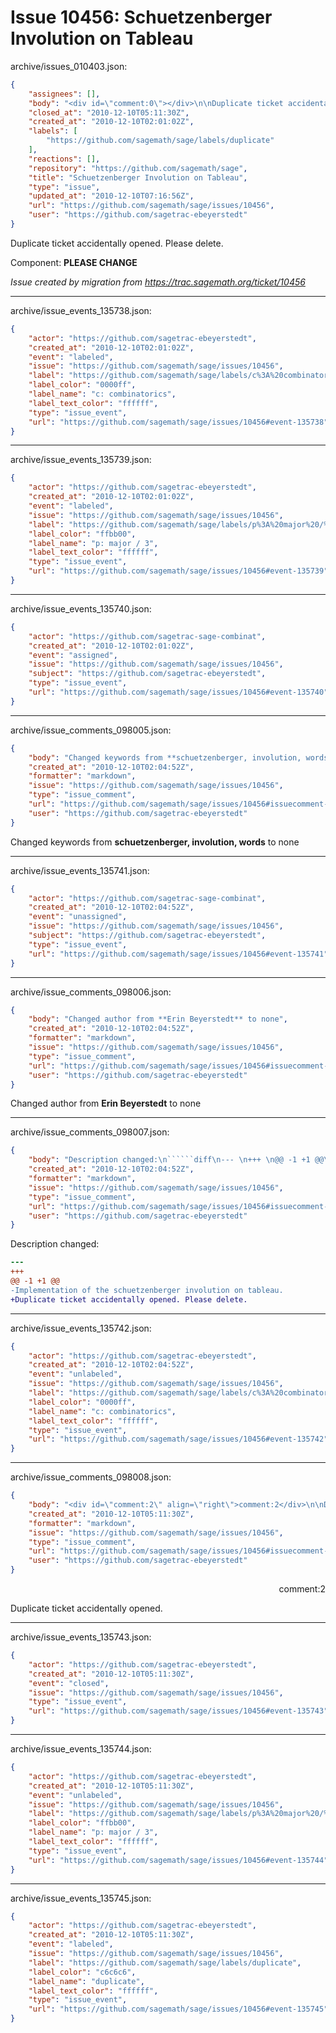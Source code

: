 # Issue 10456: Schuetzenberger Involution on Tableau

archive/issues_010403.json:
```json
{
    "assignees": [],
    "body": "<div id=\"comment:0\"></div>\n\nDuplicate ticket accidentally opened. Please delete.\n\nComponent: **PLEASE CHANGE**\n\n_Issue created by migration from https://trac.sagemath.org/ticket/10456_\n\n",
    "closed_at": "2010-12-10T05:11:30Z",
    "created_at": "2010-12-10T02:01:02Z",
    "labels": [
        "https://github.com/sagemath/sage/labels/duplicate"
    ],
    "reactions": [],
    "repository": "https://github.com/sagemath/sage",
    "title": "Schuetzenberger Involution on Tableau",
    "type": "issue",
    "updated_at": "2010-12-10T07:16:56Z",
    "url": "https://github.com/sagemath/sage/issues/10456",
    "user": "https://github.com/sagetrac-ebeyerstedt"
}
```
<div id="comment:0"></div>

Duplicate ticket accidentally opened. Please delete.

Component: **PLEASE CHANGE**

_Issue created by migration from https://trac.sagemath.org/ticket/10456_





---

archive/issue_events_135738.json:
```json
{
    "actor": "https://github.com/sagetrac-ebeyerstedt",
    "created_at": "2010-12-10T02:01:02Z",
    "event": "labeled",
    "issue": "https://github.com/sagemath/sage/issues/10456",
    "label": "https://github.com/sagemath/sage/labels/c%3A%20combinatorics",
    "label_color": "0000ff",
    "label_name": "c: combinatorics",
    "label_text_color": "ffffff",
    "type": "issue_event",
    "url": "https://github.com/sagemath/sage/issues/10456#event-135738"
}
```



---

archive/issue_events_135739.json:
```json
{
    "actor": "https://github.com/sagetrac-ebeyerstedt",
    "created_at": "2010-12-10T02:01:02Z",
    "event": "labeled",
    "issue": "https://github.com/sagemath/sage/issues/10456",
    "label": "https://github.com/sagemath/sage/labels/p%3A%20major%20/%203",
    "label_color": "ffbb00",
    "label_name": "p: major / 3",
    "label_text_color": "ffffff",
    "type": "issue_event",
    "url": "https://github.com/sagemath/sage/issues/10456#event-135739"
}
```



---

archive/issue_events_135740.json:
```json
{
    "actor": "https://github.com/sagetrac-sage-combinat",
    "created_at": "2010-12-10T02:01:02Z",
    "event": "assigned",
    "issue": "https://github.com/sagemath/sage/issues/10456",
    "subject": "https://github.com/sagetrac-ebeyerstedt",
    "type": "issue_event",
    "url": "https://github.com/sagemath/sage/issues/10456#event-135740"
}
```



---

archive/issue_comments_098005.json:
```json
{
    "body": "Changed keywords from **schuetzenberger, involution, words** to none",
    "created_at": "2010-12-10T02:04:52Z",
    "formatter": "markdown",
    "issue": "https://github.com/sagemath/sage/issues/10456",
    "type": "issue_comment",
    "url": "https://github.com/sagemath/sage/issues/10456#issuecomment-98005",
    "user": "https://github.com/sagetrac-ebeyerstedt"
}
```

Changed keywords from **schuetzenberger, involution, words** to none



---

archive/issue_events_135741.json:
```json
{
    "actor": "https://github.com/sagetrac-sage-combinat",
    "created_at": "2010-12-10T02:04:52Z",
    "event": "unassigned",
    "issue": "https://github.com/sagemath/sage/issues/10456",
    "subject": "https://github.com/sagetrac-ebeyerstedt",
    "type": "issue_event",
    "url": "https://github.com/sagemath/sage/issues/10456#event-135741"
}
```



---

archive/issue_comments_098006.json:
```json
{
    "body": "Changed author from **Erin Beyerstedt** to none",
    "created_at": "2010-12-10T02:04:52Z",
    "formatter": "markdown",
    "issue": "https://github.com/sagemath/sage/issues/10456",
    "type": "issue_comment",
    "url": "https://github.com/sagemath/sage/issues/10456#issuecomment-98006",
    "user": "https://github.com/sagetrac-ebeyerstedt"
}
```

Changed author from **Erin Beyerstedt** to none



---

archive/issue_comments_098007.json:
```json
{
    "body": "Description changed:\n``````diff\n--- \n+++ \n@@ -1 +1 @@\n-Implementation of the schuetzenberger involution on tableau.\n+Duplicate ticket accidentally opened. Please delete.\n``````\n",
    "created_at": "2010-12-10T02:04:52Z",
    "formatter": "markdown",
    "issue": "https://github.com/sagemath/sage/issues/10456",
    "type": "issue_comment",
    "url": "https://github.com/sagemath/sage/issues/10456#issuecomment-98007",
    "user": "https://github.com/sagetrac-ebeyerstedt"
}
```

Description changed:
``````diff
--- 
+++ 
@@ -1 +1 @@
-Implementation of the schuetzenberger involution on tableau.
+Duplicate ticket accidentally opened. Please delete.
``````




---

archive/issue_events_135742.json:
```json
{
    "actor": "https://github.com/sagetrac-ebeyerstedt",
    "created_at": "2010-12-10T02:04:52Z",
    "event": "unlabeled",
    "issue": "https://github.com/sagemath/sage/issues/10456",
    "label": "https://github.com/sagemath/sage/labels/c%3A%20combinatorics",
    "label_color": "0000ff",
    "label_name": "c: combinatorics",
    "label_text_color": "ffffff",
    "type": "issue_event",
    "url": "https://github.com/sagemath/sage/issues/10456#event-135742"
}
```



---

archive/issue_comments_098008.json:
```json
{
    "body": "<div id=\"comment:2\" align=\"right\">comment:2</div>\n\nDuplicate ticket accidentally opened.",
    "created_at": "2010-12-10T05:11:30Z",
    "formatter": "markdown",
    "issue": "https://github.com/sagemath/sage/issues/10456",
    "type": "issue_comment",
    "url": "https://github.com/sagemath/sage/issues/10456#issuecomment-98008",
    "user": "https://github.com/sagetrac-ebeyerstedt"
}
```

<div id="comment:2" align="right">comment:2</div>

Duplicate ticket accidentally opened.



---

archive/issue_events_135743.json:
```json
{
    "actor": "https://github.com/sagetrac-ebeyerstedt",
    "created_at": "2010-12-10T05:11:30Z",
    "event": "closed",
    "issue": "https://github.com/sagemath/sage/issues/10456",
    "type": "issue_event",
    "url": "https://github.com/sagemath/sage/issues/10456#event-135743"
}
```



---

archive/issue_events_135744.json:
```json
{
    "actor": "https://github.com/sagetrac-ebeyerstedt",
    "created_at": "2010-12-10T05:11:30Z",
    "event": "unlabeled",
    "issue": "https://github.com/sagemath/sage/issues/10456",
    "label": "https://github.com/sagemath/sage/labels/p%3A%20major%20/%203",
    "label_color": "ffbb00",
    "label_name": "p: major / 3",
    "label_text_color": "ffffff",
    "type": "issue_event",
    "url": "https://github.com/sagemath/sage/issues/10456#event-135744"
}
```



---

archive/issue_events_135745.json:
```json
{
    "actor": "https://github.com/sagetrac-ebeyerstedt",
    "created_at": "2010-12-10T05:11:30Z",
    "event": "labeled",
    "issue": "https://github.com/sagemath/sage/issues/10456",
    "label": "https://github.com/sagemath/sage/labels/duplicate",
    "label_color": "c6c6c6",
    "label_name": "duplicate",
    "label_text_color": "ffffff",
    "type": "issue_event",
    "url": "https://github.com/sagemath/sage/issues/10456#event-135745"
}
```
